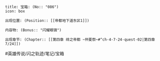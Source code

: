 ---
---
```ad-quote
title: 宝箱: (No:: "086")
icon: box

出现位置: (Position:: [[帝都地下道东区1]])

内容物: (Bonus:: "闪耀眼镜")

出现章节: (Chapter:: [[第四章 绯之帝都 ~仲夏祭~#^ch-4-7-24-quest-02|第四章7/24]])

```

#英雄传说/闪之轨迹/笔记/宝箱